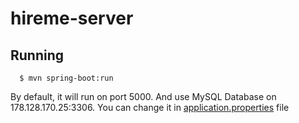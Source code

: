 # hireme-server
## Running
```
  $ mvn spring-boot:run
```

By default, it will run on port 5000. And use MySQL Database on 178.128.170.25:3306.
You can change it in [application.properties](src/main/resources/application.properties) file
